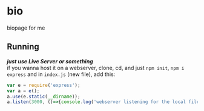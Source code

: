 # bio
biopage for me

## Running
***just use Live Server or something***<br>
if you wanna host it on a webserver, clone, cd, and just `npm init`, `npm i express` and in `index.js` (new file), add this:
```js
var e = require('express');
var a = e();
a.use(e.static(__dirname));
a.listen(3000, ()=>{console.log('webserver listening for the local files!')});
```
